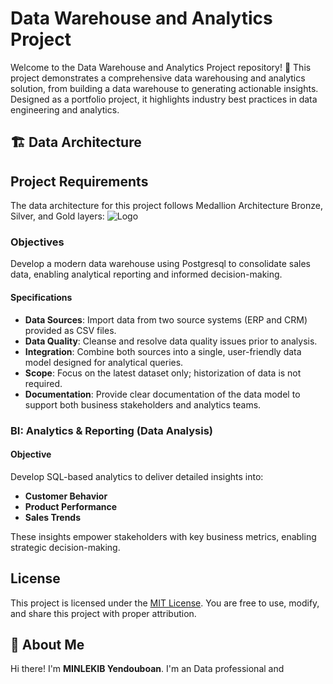 # Data Warehouse and Analytics Project

Welcome to the Data Warehouse and Analytics Project repository! 🚀
This project demonstrates a comprehensive data warehousing and analytics solution, from building a data warehouse to generating actionable insights. Designed as a portfolio project, it highlights industry best practices in data engineering and analytics.

## 🏗️ Data Architecture


##  Project Requirements
The data architecture for this project follows Medallion Architecture Bronze, Silver, and Gold layers:
![Logo](https://github.com/MedardTesla/sql-data-wherehouse-projet/blob/main/docs/medallion_architecture.png)
### Objectives
Develop a modern data warehouse using Postgresql to consolidate sales data, enabling analytical reporting and informed decision-making.

#### Specifications
- **Data Sources**: Import data from two source systems (ERP and CRM) provided as CSV files.
- **Data Quality**: Cleanse and resolve data quality issues prior to analysis.
- **Integration**: Combine both sources into a single, user-friendly data model designed for analytical queries.
- **Scope**: Focus on the latest dataset only; historization of data is not required.
- **Documentation**: Provide clear documentation of the data model to support both business stakeholders and analytics teams.



### BI: Analytics & Reporting (Data Analysis)
#### Objective
Develop SQL-based analytics to deliver detailed insights into:

- **Customer Behavior**
- **Product Performance**
- **Sales Trends**
  
These insights empower stakeholders with key business metrics, enabling strategic decision-making.

## License

This project is licensed under the [MIT License](https://github.com/MedardTesla/sql-data-wherehouse-projet/blob/main/LICENSE). You are free to use, modify, and share this project with proper attribution.

## 🌟 About Me

Hi there! I'm **MINLEKIB Yendouboan**. I'm an Data professional and 
